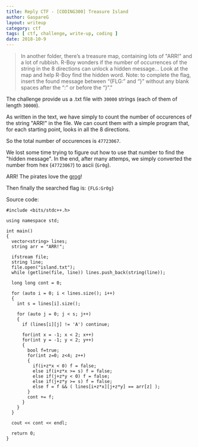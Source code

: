 ```yaml
---
title: Reply CTF - [CODING300] Treasure Island
author: GaspareG
layout: writeup
category: ctf
tags: [ ctf, challenge, write-up, coding ]
date: 2018-10-9
---
```



> In another folder, there’s a treasure map, containing lots of "ARR!" and a lot of rubbish.
> R-Boy wonders if the number of occurrences of the string in the 8 directions can unlock a hidden message...
> Look at the map and help R-Boy find the hidden word.
> Note: to complete the flag, insert the found message between “{FLG:” and “}” without any blank spaces after the “:” or before the “}”."

The challenge provide us a .txt file with `30000` strings (each of them of length `30000`).

As written in the text, we have simply to count the number of occurences of the string "ARR!" in the file. 
We can count them with a simple program that, for each starting point, looks in all the 8 directions.

So the total number of occurences is `47723067`.

We lost some time trying to figure out how to use that number to find the "hidden message". In the end, after many attemps, we simply converted the number from hex (`47723067`) to ascii (`Gr0g`).

ARR! The pirates love the [grog](https://en.wikipedia.org/wiki/Grog)!

Then finally the searched flag is: `{FLG:Gr0g}`

Source code:

```code
#include <bits/stdc++.h>

using namespace std;

int main()
{
  vector<string> lines;
  string arr = "ARR!";

  ifstream file;
  string line;
  file.open("island.txt");
  while (getline(file, line)) lines.push_back(string(line));

  long long cont = 0;

  for (auto i = 0; i < lines.size(); i++)
  {
    int s = lines[i].size();

    for (auto j = 0; j < s; j++)
    {
      if (lines[i][j] != 'A') continue;

      for(int x = -1; x < 2; x++)
      for(int y = -1; y < 2; y++)
      {
        bool f=true;
        for(int z=0; z<4; z++)
        {
          if(i+z*x < 0) f = false;
          else if(i+z*x >= s) f = false;
          else if(j+z*y < 0) f = false;
          else if(j+z*y >= s) f = false;
          else f = f && ( lines[i+z*x][j+z*y] == arr[z] );
        }
        cont += f;
      }
    }
  }

  cout << cont << endl;

  return 0;
}
```
